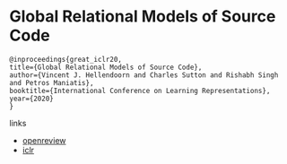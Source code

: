 # Global Relational Models of Source Code

```
@inproceedings{great_iclr20,
title={Global Relational Models of Source Code},
author={Vincent J. Hellendoorn and Charles Sutton and Rishabh Singh and Petros Maniatis},
booktitle={International Conference on Learning Representations},
year={2020}
}
```

links
- [openreview](https://openreview.net/forum?id=B1lnbRNtwr)
- [iclr](https://iclr.cc/virtual_2020/poster_B1lnbRNtwr.html)

